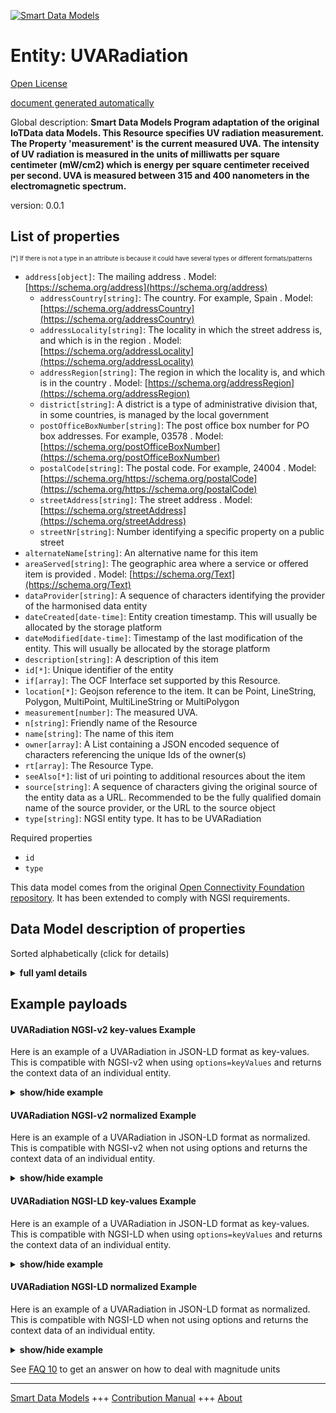 <!-- 10-Header -->  
[![Smart Data Models](https://smartdatamodels.org/wp-content/uploads/2022/01/SmartDataModels_logo.png "Logo")](https://smartdatamodels.org)  
Entity: UVARadiation  
====================<!-- /10-Header -->  
<!-- 15-License -->  
[Open License](https://github.com/smart-data-models//dataModel.OCF/blob/master/UVARadiation/LICENSE.md)  
[document generated automatically](https://docs.google.com/presentation/d/e/2PACX-1vTs-Ng5dIAwkg91oTTUdt8ua7woBXhPnwavZ0FxgR8BsAI_Ek3C5q97Nd94HS8KhP-r_quD4H0fgyt3/pub?start=false&loop=false&delayms=3000#slide=id.gb715ace035_0_60)  
<!-- /15-License -->  
<!-- 20-Description -->  
Global description: **Smart Data Models Program adaptation of the original IoTData data Models. This Resource specifies UV radiation measurement. The Property 'measurement' is the current measured UVA. The intensity of UV radiation is measured in the units of milliwatts per square centimeter (mW/cm2) which is energy per square centimeter received per second. UVA is measured between 315 and 400 nanometers in the electromagnetic spectrum.**  
version: 0.0.1  
<!-- /20-Description -->  
<!-- 30-PropertiesList -->  

## List of properties  

<sup><sub>[*] If there is not a type in an attribute is because it could have several types or different formats/patterns</sub></sup>  
- `address[object]`: The mailing address  . Model: [https://schema.org/address](https://schema.org/address)	- `addressCountry[string]`: The country. For example, Spain  . Model: [https://schema.org/addressCountry](https://schema.org/addressCountry)  
	- `addressLocality[string]`: The locality in which the street address is, and which is in the region  . Model: [https://schema.org/addressLocality](https://schema.org/addressLocality)  
	- `addressRegion[string]`: The region in which the locality is, and which is in the country  . Model: [https://schema.org/addressRegion](https://schema.org/addressRegion)  
	- `district[string]`: A district is a type of administrative division that, in some countries, is managed by the local government    
	- `postOfficeBoxNumber[string]`: The post office box number for PO box addresses. For example, 03578  . Model: [https://schema.org/postOfficeBoxNumber](https://schema.org/postOfficeBoxNumber)  
	- `postalCode[string]`: The postal code. For example, 24004  . Model: [https://schema.org/https://schema.org/postalCode](https://schema.org/https://schema.org/postalCode)  
	- `streetAddress[string]`: The street address  . Model: [https://schema.org/streetAddress](https://schema.org/streetAddress)  
	- `streetNr[string]`: Number identifying a specific property on a public street    
- `alternateName[string]`: An alternative name for this item  - `areaServed[string]`: The geographic area where a service or offered item is provided  . Model: [https://schema.org/Text](https://schema.org/Text)- `dataProvider[string]`: A sequence of characters identifying the provider of the harmonised data entity  - `dateCreated[date-time]`: Entity creation timestamp. This will usually be allocated by the storage platform  - `dateModified[date-time]`: Timestamp of the last modification of the entity. This will usually be allocated by the storage platform  - `description[string]`: A description of this item  - `id[*]`: Unique identifier of the entity  - `if[array]`: The OCF Interface set supported by this Resource.  - `location[*]`: Geojson reference to the item. It can be Point, LineString, Polygon, MultiPoint, MultiLineString or MultiPolygon  - `measurement[number]`: The measured UVA.  - `n[string]`: Friendly name of the Resource  - `name[string]`: The name of this item  - `owner[array]`: A List containing a JSON encoded sequence of characters referencing the unique Ids of the owner(s)  - `rt[array]`: The Resource Type.  - `seeAlso[*]`: list of uri pointing to additional resources about the item  - `source[string]`: A sequence of characters giving the original source of the entity data as a URL. Recommended to be the fully qualified domain name of the source provider, or the URL to the source object  - `type[string]`: NGSI entity type. It has to be UVARadiation  <!-- /30-PropertiesList -->  
<!-- 35-RequiredProperties -->  
Required properties  
- `id`  - `type`  <!-- /35-RequiredProperties -->  
<!-- 40-RequiredProperties -->  
This data model comes from the original [Open Connectivity Foundation repository](https://github.com/openconnectivityfoundation/IoTDataModels). It has been extended to comply with NGSI requirements.  
<!-- /40-RequiredProperties -->  
<!-- 50-DataModelHeader -->  
## Data Model description of properties  
Sorted alphabetically (click for details)  
<!-- /50-DataModelHeader -->  
<!-- 60-ModelYaml -->  
<details><summary><strong>full yaml details</strong></summary>    
```yaml  
UVARadiation:    
  description: Smart Data Models Program adaptation of the original IoTData data Models. This Resource specifies UV radiation measurement. The Property 'measurement' is the current measured UVA. The intensity of UV radiation is measured in the units of milliwatts per square centimeter (mW/cm2) which is energy per square centimeter received per second. UVA is measured between 315 and 400 nanometers in the electromagnetic spectrum.    
  properties:    
    address:    
      description: The mailing address    
      properties:    
        addressCountry:    
          description: 'The country. For example, Spain'    
          type: string    
          x-ngsi:    
            model: https://schema.org/addressCountry    
            type: Property    
        addressLocality:    
          description: 'The locality in which the street address is, and which is in the region'    
          type: string    
          x-ngsi:    
            model: https://schema.org/addressLocality    
            type: Property    
        addressRegion:    
          description: 'The region in which the locality is, and which is in the country'    
          type: string    
          x-ngsi:    
            model: https://schema.org/addressRegion    
            type: Property    
        district:    
          description: 'A district is a type of administrative division that, in some countries, is managed by the local government'    
          type: string    
          x-ngsi:    
            type: Property    
        postOfficeBoxNumber:    
          description: 'The post office box number for PO box addresses. For example, 03578'    
          type: string    
          x-ngsi:    
            model: https://schema.org/postOfficeBoxNumber    
            type: Property    
        postalCode:    
          description: 'The postal code. For example, 24004'    
          type: string    
          x-ngsi:    
            model: https://schema.org/https://schema.org/postalCode    
            type: Property    
        streetAddress:    
          description: The street address    
          type: string    
          x-ngsi:    
            model: https://schema.org/streetAddress    
            type: Property    
        streetNr:    
          description: Number identifying a specific property on a public street    
          type: string    
          x-ngsi:    
            type: Property    
      type: object    
      x-ngsi:    
        model: https://schema.org/address    
        type: Property    
    alternateName:    
      description: An alternative name for this item    
      type: string    
      x-ngsi:    
        type: Property    
    areaServed:    
      description: The geographic area where a service or offered item is provided    
      type: string    
      x-ngsi:    
        model: https://schema.org/Text    
        type: Property    
    dataProvider:    
      description: A sequence of characters identifying the provider of the harmonised data entity    
      type: string    
      x-ngsi:    
        type: Property    
    dateCreated:    
      description: Entity creation timestamp. This will usually be allocated by the storage platform    
      format: date-time    
      type: string    
      x-ngsi:    
        type: Property    
    dateModified:    
      description: Timestamp of the last modification of the entity. This will usually be allocated by the storage platform    
      format: date-time    
      type: string    
      x-ngsi:    
        type: Property    
    description:    
      description: A description of this item    
      type: string    
      x-ngsi:    
        type: Property    
    id:    
      anyOf:    
        - description: Identifier format of any NGSI entity    
          maxLength: 256    
          minLength: 1    
          pattern: ^[\w\-\.\{\}\$\+\*\[\]`|~^@!,:\\]+$    
          type: string    
          x-ngsi:    
            type: Property    
        - description: Identifier format of any NGSI entity    
          format: uri    
          type: string    
          x-ngsi:    
            type: Property    
      description: Unique identifier of the entity    
      x-ngsi:    
        type: Property    
    if:    
      description: The OCF Interface set supported by this Resource.    
      items:    
        enum:    
          - oic.if.s    
          - oic.if.baseline    
        type: string    
      minItems: 2    
      readOnly: true    
      type: array    
      uniqueItems: true    
      x-ngsi:    
        type: Property    
    location:    
      description: 'Geojson reference to the item. It can be Point, LineString, Polygon, MultiPoint, MultiLineString or MultiPolygon'    
      oneOf:    
        - description: Geojson reference to the item. Point    
          properties:    
            bbox:    
              items:    
                type: number    
              minItems: 4    
              type: array    
            coordinates:    
              items:    
                type: number    
              minItems: 2    
              type: array    
            type:    
              enum:    
                - Point    
              type: string    
          required:    
            - type    
            - coordinates    
          title: GeoJSON Point    
          type: object    
          x-ngsi:    
            type: GeoProperty    
        - description: Geojson reference to the item. LineString    
          properties:    
            bbox:    
              items:    
                type: number    
              minItems: 4    
              type: array    
            coordinates:    
              items:    
                items:    
                  type: number    
                minItems: 2    
                type: array    
              minItems: 2    
              type: array    
            type:    
              enum:    
                - LineString    
              type: string    
          required:    
            - type    
            - coordinates    
          title: GeoJSON LineString    
          type: object    
          x-ngsi:    
            type: GeoProperty    
        - description: Geojson reference to the item. Polygon    
          properties:    
            bbox:    
              items:    
                type: number    
              minItems: 4    
              type: array    
            coordinates:    
              items:    
                items:    
                  items:    
                    type: number    
                  minItems: 2    
                  type: array    
                minItems: 4    
                type: array    
              type: array    
            type:    
              enum:    
                - Polygon    
              type: string    
          required:    
            - type    
            - coordinates    
          title: GeoJSON Polygon    
          type: object    
          x-ngsi:    
            type: GeoProperty    
        - description: Geojson reference to the item. MultiPoint    
          properties:    
            bbox:    
              items:    
                type: number    
              minItems: 4    
              type: array    
            coordinates:    
              items:    
                items:    
                  type: number    
                minItems: 2    
                type: array    
              type: array    
            type:    
              enum:    
                - MultiPoint    
              type: string    
          required:    
            - type    
            - coordinates    
          title: GeoJSON MultiPoint    
          type: object    
          x-ngsi:    
            type: GeoProperty    
        - description: Geojson reference to the item. MultiLineString    
          properties:    
            bbox:    
              items:    
                type: number    
              minItems: 4    
              type: array    
            coordinates:    
              items:    
                items:    
                  items:    
                    type: number    
                  minItems: 2    
                  type: array    
                minItems: 2    
                type: array    
              type: array    
            type:    
              enum:    
                - MultiLineString    
              type: string    
          required:    
            - type    
            - coordinates    
          title: GeoJSON MultiLineString    
          type: object    
          x-ngsi:    
            type: GeoProperty    
        - description: Geojson reference to the item. MultiLineString    
          properties:    
            bbox:    
              items:    
                type: number    
              minItems: 4    
              type: array    
            coordinates:    
              items:    
                items:    
                  items:    
                    items:    
                      type: number    
                    minItems: 2    
                    type: array    
                  minItems: 4    
                  type: array    
                type: array    
              type: array    
            type:    
              enum:    
                - MultiPolygon    
              type: string    
          required:    
            - type    
            - coordinates    
          title: GeoJSON MultiPolygon    
          type: object    
          x-ngsi:    
            type: GeoProperty    
      x-ngsi:    
        type: GeoProperty    
    measurement:    
      description: The measured UVA.    
      minimum: 0    
      readOnly: true    
      type: number    
      x-ngsi:    
        type: Property    
    n:    
      description: Friendly name of the Resource    
      maxLength: 64    
      readOnly: true    
      type: string    
      x-ngsi:    
        type: Property    
    name:    
      description: The name of this item    
      type: string    
      x-ngsi:    
        type: Property    
    owner:    
      description: A List containing a JSON encoded sequence of characters referencing the unique Ids of the owner(s)    
      items:    
        anyOf:    
          - description: Identifier format of any NGSI entity    
            maxLength: 256    
            minLength: 1    
            pattern: ^[\w\-\.\{\}\$\+\*\[\]`|~^@!,:\\]+$    
            type: string    
            x-ngsi:    
              type: Property    
          - description: Identifier format of any NGSI entity    
            format: uri    
            type: string    
            x-ngsi:    
              type: Property    
        description: Unique identifier of the entity    
        x-ngsi:    
          type: Property    
      type: array    
      x-ngsi:    
        type: Property    
    rt:    
      description: The Resource Type.    
      items:    
        enum:    
          - oic.r.sensor.radiation.uva    
        maxLength: 64    
        type: string    
      minItems: 1    
      readOnly: true    
      type: array    
      uniqueItems: true    
      x-ngsi:    
        type: Property    
    seeAlso:    
      description: list of uri pointing to additional resources about the item    
      oneOf:    
        - items:    
            format: uri    
            type: string    
          minItems: 1    
          type: array    
        - format: uri    
          type: string    
      x-ngsi:    
        type: Property    
    source:    
      description: 'A sequence of characters giving the original source of the entity data as a URL. Recommended to be the fully qualified domain name of the source provider, or the URL to the source object'    
      type: string    
      x-ngsi:    
        type: Property    
    type:    
      description: NGSI entity type. It has to be UVARadiation    
      enum:    
        - UVARadiation    
      type: string    
      x-ngsi:    
        type: Property    
  required:    
    - id    
    - type    
  type: object    
  x-derived-from: https://github.com/OpenInterConnect/IoTDataModels/blob/master/UVARadiationResURI.swagger.json    
  x-disclaimer: 'Redistribution and use in source and binary forms, with or without modification, are permitted  provided that the license conditions are met. Copyleft (c) 2022 Contributors to Smart Data Models Program'    
  x-license-url: https://github.com/smart-data-models/dataModel.OCF/blob/master/UVARadiation/LICENSE.md    
  x-model-schema: https://smart-data-models.github.io/dataModel.IoTDataModels/UVARadiation/schema.json    
  x-model-tags: OCF    
  x-version: 0.0.1    
```  
</details>    
<!-- /60-ModelYaml -->  
<!-- 70-MiddleNotes -->  
<!-- /70-MiddleNotes -->  
<!-- 80-Examples -->  
## Example payloads    
#### UVARadiation NGSI-v2 key-values Example    
Here is an example of a UVARadiation in JSON-LD format as key-values. This is compatible with NGSI-v2 when  using `options=keyValues` and returns the context data of an individual entity.  
<details><summary><strong>show/hide example</strong></summary>    
```json  
{  
    "id": "urn:ngsi-ld:UVARadiation:id:TOWY:13263480",  
    "dateCreated": "1994-09-13T19:03:24Z",  
    "dateModified": "1999-01-09T03:06:34Z",  
    "source": "Best explain fine play late. Home writer election we mother all.",  
    "name": "Practice since low expect tree compare messa",  
    "alternateName": "Group give find. Standard trial two sit",  
    "description": "Race model single name black. Forward act else everything production school age per. Small entire according similar food child. Visit read wonder source personal fast dark.",  
    "dataProvider": "Road l",  
    "owner": [  
        "urn:ngsi-ld:UVARadiation:items:UCPL:14802457",  
        "urn:ngsi-ld:UVARadiation:items:QLYI:61301922"  
    ],  
    "seeAlso": [  
        "urn:ngsi-ld:UVARadiation:items:XQUJ:21897202"  
    ],  
    "location": {  
        "type": "Point",  
        "coordinates": [  
            -45.624785,  
            1.262295  
        ]  
    },  
    "address": {  
        "streetAddress": "Film single member detail sometime",  
        "addressLocality": "Concern all forget half. Property recently return stage event finish shake. Set how task south.",  
        "addressRegion": "Happy nature population. City receive contain you bring care.",  
        "addressCountry": "You without top nor computer. Beat three word age standard American right.",  
        "postalCode": "Fish good pass organization rich into nature suddenly. Same seven make may base put.",  
        "postOfficeBoxNumber": "Capital beat single. Sell address system none thought identify rock walk. Decision through some onto.",  
        "streetNr": "Month question detail idea from join admit. At laugh item beat amount off pass.",  
        "district": "Whole word stage. Every cold walk within"  
    },  
    "areaServed": "None why else. Skill measure under season. Positive view radio well ground should. Government seven American red.",  
    "rt": [  
        "oic.r.sensor.radiation.uva"  
    ],  
    "measurement": 80.2,  
    "n": "Show town everyt",  
    "if": [  
        "oic.if.s",  
        "oic.if.baseline"  
    ],  
    "type": "UVARadiation"  
}  
```  
</details>  
#### UVARadiation NGSI-v2 normalized Example    
Here is an example of a UVARadiation in JSON-LD format as normalized. This is compatible with NGSI-v2 when not using options and returns the context data of an individual entity.  
<details><summary><strong>show/hide example</strong></summary>    
```json  
{  
    "id": "urn:ngsi-ld:UVARadiation:id:TOWY:13263480",  
    "dateCreated": {  
        "type": "DateTime",  
        "value": "1994-09-13T19:03:24Z"  
    },  
    "dateModified": {  
        "type": "DateTime",  
        "value": "1999-01-09T03:06:34Z"  
    },  
    "source": {  
        "type": "Text",  
        "value": "Best explain fine play late. Home writer election we mother all."  
    },  
    "name": {  
        "type": "Text",  
        "value": "Practice since low expect tree compare messa"  
    },  
    "alternateName": {  
        "type": "Text",  
        "value": "Group give find. Standard trial two sit"  
    },  
    "description": {  
        "type": "Text",  
        "value": "Race model single name black. Forward act else everything production school age per. Small entire according similar food child. Visit read wonder source personal fast dark."  
    },  
    "dataProvider": {  
        "type": "Text",  
        "value": "Road l"  
    },  
    "owner": {  
        "type": "StructuredValue",  
        "value": [  
            "urn:ngsi-ld:UVARadiation:items:UCPL:14802457",  
            "urn:ngsi-ld:UVARadiation:items:QLYI:61301922"  
        ]  
    },  
    "seeAlso": {  
        "type": "StructuredValue",  
        "value": [  
            "urn:ngsi-ld:UVARadiation:items:XQUJ:21897202"  
        ]  
    },  
    "location": {  
        "type": "geo:json",  
        "value": {  
            "type": "Point",  
            "coordinates": [  
                -45.624785,  
                1.262295  
            ]  
        }  
    },  
    "address": {  
        "type": "StructuredValue",  
        "value": {  
            "streetAddress": "Film single member detail sometime",  
            "addressLocality": "Concern all forget half. Property recently return stage event finish shake. Set how task south.",  
            "addressRegion": "Happy nature population. City receive contain you bring care.",  
            "addressCountry": "You without top nor computer. Beat three word age standard American right.",  
            "postalCode": "Fish good pass organization rich into nature suddenly. Same seven make may base put.",  
            "postOfficeBoxNumber": "Capital beat single. Sell address system none thought identify rock walk. Decision through some onto.",  
            "streetNr": "Month question detail idea from join admit. At laugh item beat amount off pass.",  
            "district": "Whole word stage. Every cold walk within"  
        }  
    },  
    "areaServed": {  
        "type": "Text",  
        "value": "None why else. Skill measure under season. Positive view radio well ground should. Government seven American red."  
    },  
    "rt": {  
        "type": "StructuredValue",  
        "value": [  
            "oic.r.sensor.radiation.uva"  
        ]  
    },  
    "measurement": {  
        "type": "Number",  
        "value": 80.2  
    },  
    "n": {  
        "type": "Text",  
        "value": "Show town everyt"  
    },  
    "if": {  
        "type": "StructuredValue",  
        "value": [  
            "oic.if.s",  
            "oic.if.baseline"  
        ]  
    },  
    "type": "UVARadiation"  
}  
```  
</details>  
#### UVARadiation NGSI-LD key-values Example    
Here is an example of a UVARadiation in JSON-LD format as key-values. This is compatible with NGSI-LD when  using `options=keyValues` and returns the context data of an individual entity.  
<details><summary><strong>show/hide example</strong></summary>    
```json  
{  
    "id": "urn:ngsi-ld:UVARadiation:id:TOWY:13263480",  
    "dateCreated": "1994-09-13T19:03:24Z",  
    "dateModified": "1999-01-09T03:06:34Z",  
    "source": "Best explain fine play late. Home writer election we mother all.",  
    "name": "Practice since low expect tree compare messa",  
    "alternateName": "Group give find. Standard trial two sit",  
    "description": "Race model single name black. Forward act else everything production school age per. Small entire according similar food child. Visit read wonder source personal fast dark.",  
    "dataProvider": "Road l",  
    "owner": [  
        "urn:ngsi-ld:UVARadiation:items:UCPL:14802457",  
        "urn:ngsi-ld:UVARadiation:items:QLYI:61301922"  
    ],  
    "seeAlso": [  
        "urn:ngsi-ld:UVARadiation:items:XQUJ:21897202"  
    ],  
    "location": {  
        "type": "Point",  
        "coordinates": [  
            -45.624785,  
            1.262295  
        ]  
    },  
    "address": {  
        "streetAddress": "Film single member detail sometime",  
        "addressLocality": "Concern all forget half. Property recently return stage event finish shake. Set how task south.",  
        "addressRegion": "Happy nature population. City receive contain you bring care.",  
        "addressCountry": "You without top nor computer. Beat three word age standard American right.",  
        "postalCode": "Fish good pass organization rich into nature suddenly. Same seven make may base put.",  
        "postOfficeBoxNumber": "Capital beat single. Sell address system none thought identify rock walk. Decision through some onto.",  
        "streetNr": "Month question detail idea from join admit. At laugh item beat amount off pass.",  
        "district": "Whole word stage. Every cold walk within"  
    },  
    "areaServed": "None why else. Skill measure under season. Positive view radio well ground should. Government seven American red.",  
    "rt": [  
        "oic.r.sensor.radiation.uva"  
    ],  
    "measurement": 80.2,  
    "n": "Show town everyt",  
    "if": [  
        "oic.if.s",  
        "oic.if.baseline"  
    ],  
    "type": "UVARadiation",  
    "@context": [  
        "https://smartdatamodels.org/context.jsonld"  
    ]  
}  
```  
</details>  
#### UVARadiation NGSI-LD normalized Example    
Here is an example of a UVARadiation in JSON-LD format as normalized. This is compatible with NGSI-LD when not using options and returns the context data of an individual entity.  
<details><summary><strong>show/hide example</strong></summary>    
```json  
{  
    "id": "urn:ngsi-ld:UVARadiation:id:TOWY:13263480",  
    "dateCreated": {  
        "type": "Property",  
        "value": {  
            "@type": "DateTime",  
            "@value": "1994-09-13T19:03:24Z"  
        }  
    },  
    "dateModified": {  
        "type": "Property",  
        "value": {  
            "@type": "DateTime",  
            "@value": "1999-01-09T03:06:34Z"  
        }  
    },  
    "source": {  
        "type": "Property",  
        "value": "Best explain fine play late. Home writer election we mother all."  
    },  
    "name": {  
        "type": "Property",  
        "value": "Practice since low expect tree compare messa"  
    },  
    "alternateName": {  
        "type": "Property",  
        "value": "Group give find. Standard trial two sit"  
    },  
    "description": {  
        "type": "Property",  
        "value": "Race model single name black. Forward act else everything production school age per. Small entire according similar food child. Visit read wonder source personal fast dark."  
    },  
    "dataProvider": {  
        "type": "Property",  
        "value": "Road l"  
    },  
    "owner": {  
        "type": "Property",  
        "value": [  
            "urn:ngsi-ld:UVARadiation:items:UCPL:14802457",  
            "urn:ngsi-ld:UVARadiation:items:QLYI:61301922"  
        ]  
    },  
    "seeAlso": {  
        "type": "Property",  
        "value": [  
            "urn:ngsi-ld:UVARadiation:items:XQUJ:21897202"  
        ]  
    },  
    "location": {  
        "type": "GeoProperty",  
        "value": {  
            "type": "Point",  
            "coordinates": [  
                -45.624785,  
                1.262295  
            ]  
        }  
    },  
    "address": {  
        "type": "Property",  
        "value": {  
            "streetAddress": "Film single member detail sometime",  
            "addressLocality": "Concern all forget half. Property recently return stage event finish shake. Set how task south.",  
            "addressRegion": "Happy nature population. City receive contain you bring care.",  
            "addressCountry": "You without top nor computer. Beat three word age standard American right.",  
            "postalCode": "Fish good pass organization rich into nature suddenly. Same seven make may base put.",  
            "postOfficeBoxNumber": "Capital beat single. Sell address system none thought identify rock walk. Decision through some onto.",  
            "streetNr": "Month question detail idea from join admit. At laugh item beat amount off pass.",  
            "district": "Whole word stage. Every cold walk within"  
        }  
    },  
    "areaServed": {  
        "type": "Property",  
        "value": "None why else. Skill measure under season. Positive view radio well ground should. Government seven American red."  
    },  
    "rt": {  
        "type": "Property",  
        "value": [  
            "oic.r.sensor.radiation.uva"  
        ]  
    },  
    "measurement": {  
        "type": "Property",  
        "value": 80.2  
    },  
    "n": {  
        "type": "Property",  
        "value": "Show town everyt"  
    },  
    "if": {  
        "type": "Property",  
        "value": [  
            "oic.if.s",  
            "oic.if.baseline"  
        ]  
    },  
    "type": "UVARadiation",  
    "@context": [  
        "https://smartdatamodels.org/context.jsonld"  
    ]  
}  
```  
</details><!-- /80-Examples -->  
<!-- 90-FooterNotes -->  
<!-- /90-FooterNotes -->  
<!-- 95-Units -->  
See [FAQ 10](https://smartdatamodels.org/index.php/faqs/) to get an answer on how to deal with magnitude units  
<!-- /95-Units -->  
<!-- 97-LastFooter -->  
---  
[Smart Data Models](https://smartdatamodels.org) +++ [Contribution Manual](https://bit.ly/contribution_manual) +++ [About](https://bit.ly/Introduction_SDM)<!-- /97-LastFooter -->  
